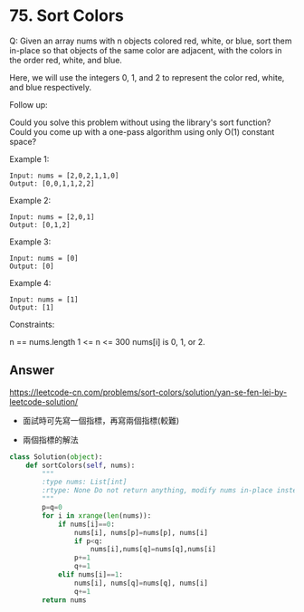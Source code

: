 # 75. Sort Colors
Q: Given an array nums with n objects colored red, white, or blue, sort them in-place so that objects of the same color are adjacent, with the colors in the order red, white, and blue.

Here, we will use the integers 0, 1, and 2 to represent the color red, white, and blue respectively.

Follow up:

Could you solve this problem without using the library's sort function?
Could you come up with a one-pass algorithm using only O(1) constant space?
 

Example 1:
```
Input: nums = [2,0,2,1,1,0]
Output: [0,0,1,1,2,2]
```
Example 2:
```
Input: nums = [2,0,1]
Output: [0,1,2]
```
Example 3:
```
Input: nums = [0]
Output: [0]
```
Example 4:
```
Input: nums = [1]
Output: [1]
```

Constraints:

n == nums.length
1 <= n <= 300
nums[i] is 0, 1, or 2.

## Answer
https://leetcode-cn.com/problems/sort-colors/solution/yan-se-fen-lei-by-leetcode-solution/
* 面試時可先寫一個指標，再寫兩個指標(較難)

* 兩個指標的解法
```python
class Solution(object):
    def sortColors(self, nums):
        """
        :type nums: List[int]
        :rtype: None Do not return anything, modify nums in-place instead.
        """ 
        p=q=0
        for i in xrange(len(nums)):
            if nums[i]==0:
                nums[i], nums[p]=nums[p], nums[i]
                if p<q:
                    nums[i],nums[q]=nums[q],nums[i]
                p+=1
                q+=1
            elif nums[i]==1:
                nums[i], nums[q]=nums[q], nums[i]
                q+=1
        return nums
```
